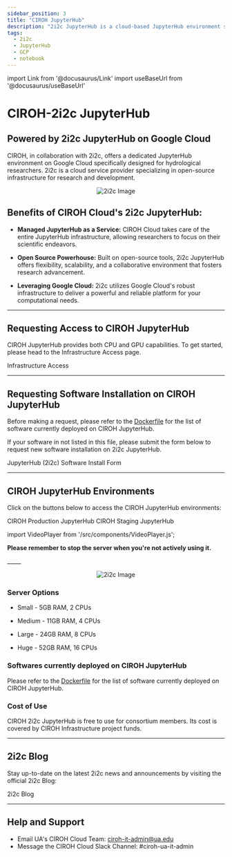 ```yaml
---
sidebar_position: 3
title: "CIROH JupyterHub"
description: "2i2c JupyterHub is a cloud-based JupyterHub environment specifically designed for hydrological researchers. It is powered by 2i2c JupyterHub, a cloud-based JupyterHub environment specifically on Google Cloud"
tags:
  - 2i2c
  - JupyterHub
  - GCP
  - notebook
---
```


import Link from '@docusaurus/Link'
import useBaseUrl from '@docusaurus/useBaseUrl'

# CIROH-2i2c JupyterHub
## Powered by 2i2c JupyterHub on Google Cloud

CIROH, in collaboration with 2i2c, offers a dedicated JupyterHub environment on Google Cloud specifically designed for hydrological researchers. 2i2c is a cloud service provider specializing in open-source infrastructure for research and development.

<p align="center">
<img src={useBaseUrl("/img/2i2c.png")} alt="2i2c Image" style={{'width':'80%', 'height':'50%'}}/>
</p>

## **Benefits of CIROH Cloud's 2i2c JupyterHub:**

*   **Managed JupyterHub as a Service:** CIROH Cloud takes care of the entire JupyterHub infrastructure, allowing researchers to focus on their scientific endeavors.
    
*   **Open Source Powerhouse:** Built on open-source tools, 2i2c JupyterHub offers flexibility, scalability, and a collaborative environment that fosters research advancement.
    
*   **Leveraging Google Cloud:** 2i2c utilizes Google Cloud's robust infrastructure to deliver a powerful and reliable platform for your computational needs.

-----
## Requesting Access to CIROH JupyterHub

CIROH JupyterHub provides both CPU and GPU capabilities. To get started, please head to the Infrastructure Access page.

<Link class="button button--active button--primary" to="/docs/services/access#accessing-ciroh-jupyterhub">Infrastructure Access</Link>

-----
## Requesting Software Installation on CIROH JupyterHub

Before making a request, please refer to the [Dockerfile](https://github.com/2i2c-org/awi-ciroh-image/blob/main/Dockerfile) for the list of software currently deployed on CIROH JupyterHub.

If your software in not listed in this file, please submit the form below to request new software installation on 2i2c JupyterHub.

<Link class="button button--active button--primary" to="https://forms.office.com/Pages/ResponsePage.aspx?id=jnIAKtDwtECk6M5DPz-8p4IIpHdEnmhNgjOa9FjrwGtUNUoyV1UxNFIzV1AyTDhTNzdOT1Q5NVlLTC4u"> JupyterHub (2i2c) Software Install Form</Link>


---

## CIROH JupyterHub Environments

Click on the buttons below to access the CIROH JupyterHub environments:

<Link class="button button--active button--primary" style={{'margin-bottom':'1.3rem', 'margin-right':'1.4rem'}}  to="https://ciroh.awi.2i2c.cloud/hub/login"> CIROH Production JupyterHub</Link>

<Link class="button button--active button--primary" style={{'margin-bottom':'1.3rem'}} to="https://staging.ciroh.awi.2i2c.cloud/hub/login"> CIROH Staging JupyterHub</Link>

import VideoPlayer from '/src/components/VideoPlayer.js';

<div class="indent-wrapper">
  <p><b>Please remember to stop the server when you're not actively using it.</b></p>
  <VideoPlayer url="https://youtu.be/VSFs2bu4-74"/>
</div>
_____

<p align="center">
<img src={useBaseUrl("/img/2i2c-1.png")} alt="2i2c Image" style={{'width':'80%', 'height':'50%'}}/>
</p>

### Server Options
- Small - 5GB RAM, 2 CPUs

- Medium - 11GB RAM, 4 CPUs

- Large - 24GB RAM, 8 CPUs

- Huge - 52GB RAM, 16 CPUs

### Softwares currently deployed on CIROH JupyterHub

Please refer to the [Dockerfile](https://github.com/2i2c-org/awi-ciroh-image/blob/main/Dockerfile) for the list of software currently deployed on CIROH JupyterHub.

### Cost of Use

CIROH 2i2c JupyterHub is free to use for consortium members. Its cost is covered by CIROH Infrastructure project funds.

---

## 2i2c Blog

Stay up-to-date on the latest 2i2c news and announcements by visiting the official 2i2c Blog:

<Link class="button button--active button--primary" to="https://2i2c.org/blog/"> 2i2c Blog</Link>

---

## Help and Support

- Email UA's CIROH Cloud Team: ciroh-it-admin@ua.edu 
- Message the CIROH Cloud Slack Channel: #ciroh-ua-it-admin